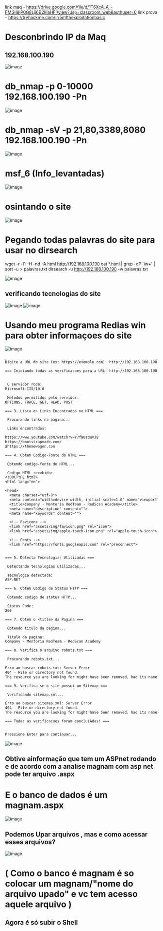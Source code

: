 link maq - https://drive.google.com/file/d/1T6XcA_A--FMGiI9jP0G8Lij6B2kIaHFi/view?usp=classroom_web&authuser=0
link prova - https://tryhackme.com/jr/5m1thexploitationbasic


# Desconbrindo IP da Maq
## 192.168.100.190

![image](https://github.com/user-attachments/assets/3b632005-77c8-4a41-b4f8-e006c4fbcfd7)

# db_nmap -p 0-10000 192.168.100.190 -Pn

![image](https://github.com/user-attachments/assets/12b626fa-06d3-4c46-92a3-bfe23249ac35)

# db_nmap -sV -p 21,80,3389,8080 192.168.100.190 -Pn
![image](https://github.com/user-attachments/assets/cf9b9a65-b85e-47ba-8a9b-706234b47999)

# msf_6 (Info_levantadas)

![image](https://github.com/user-attachments/assets/49401462-af44-4521-9144-e9519cf47ce6)

# osintando o site 
![image](https://github.com/user-attachments/assets/ad557d0e-bf01-4ea4-8948-964146e20640)



# Pegando todas palavras do site para usar no dirsearch
wget -r -l1 -H -nd -A.html http://192.168.100.190
cat *.html | grep -oP '\w+' | sort -u > palavras.txt
dirsearch -u http://192.168.100.190 -w palavras.txt

![image](https://github.com/user-attachments/assets/3a5ed0ec-c3e1-455c-bcea-f328a2064768)

## verificando tecnologias do site 
![image](https://github.com/user-attachments/assets/727d7dc7-e016-429c-9da9-d5adf84ffffc)
![image](https://github.com/user-attachments/assets/83b6cd2c-2fcb-44b0-bf27-eb51b0b1a5d2)

# Usando meu programa Redias win para obter informaçoes do site 

![image](https://github.com/user-attachments/assets/2298840f-0797-440d-a319-28bd69eba38c)

```txt

Digite a URL do site (ex: https://exemplo.com): http://192.168.100.190

=== Iniciando todas as verificacoes para a URL: http://192.168.100.190 ===
                                                                                                                                                                                                                                                                                                                                                                                                                                                                    === 1. Captura Headers do Servidor ===                                                                                                                                                                                                                                                                                                                                                                                                                               Escaneando Headers...

 O servidor roda:
Microsoft-IIS/10.0                                                                                                                                                                                                                                                                                                                                                                                                                                                  === 2. Descobre os Metodos HTTP Permitidos ===                                                                                                                                                                                                                                                                                                                                                                                                                       Verificando metodos HTTP suportados...

 Metodos permitidos pelo servidor:
OPTIONS, TRACE, GET, HEAD, POST

=== 3. Lista os Links Encontrados no HTML ===

 Procurando links na pagina...

 Links encontrados:

https://www.youtube.com/watch?v=Y7f98aduVJ8
https://bootstrapmade.com/
âhttps://themewagon.com

=== 4. Obtem Codigo-Fonte do HTML ===

 Obtendo codigo-fonte do HTML...

 Codigo HTML recebido:
<!DOCTYPE html>
<html lang="en">

<head>
  <meta charset="utf-8">
  <meta content="width=device-width, initial-scale=1.0" name="viewport">
  <title>Company - Mentoria RedTeam - RedScan Academy</title>
  <meta name="description" content="">
  <meta name="keywords" content="">

  <!-- Favicons -->
  <link href="assets/img/favicon.png" rel="icon">
  <link href="assets/img/apple-touch-icon.png" rel="apple-touch-icon">

  <!-- Fonts -->
  <link href="https://fonts.googleapis.com" rel="preconnect">


=== 5. Detecta Tecnologias Utilizadas ===

 Detectando tecnologias utilizadas...

 Tecnologia detectada:
ASP.NET

=== 6. Obtem Codigo de Status HTTP ===

 Obtendo codigo de status HTTP...

 Status Code:
200

=== 7. Obtem o <title> da Pagina ===

 Obtendo titulo da pagina...

 Titulo da pagina:
Company - Mentoria RedTeam - RedScan Academy

=== 8. Verifica o arquivo robots.txt ===

 Procurando robots.txt...

Erro ao buscar robots.txt: Server Error
404 - File or directory not found.
The resource you are looking for might have been removed, had its name changed, or is temporarily unavailable.

=== 9. Verifica se o site possui um Sitemap ===

 Verificando sitemap.xml...

Erro ao buscar sitemap.xml: Server Error
404 - File or directory not found.
The resource you are looking for might have been removed, had its name changed, or is temporarily unavailable.

=== Todas as verificacoes foram concluiÂ­das! ===


Pressione Enter para continuar...
```
![image](https://github.com/user-attachments/assets/bc491d96-2634-4123-8ea3-f765a8626de6)
## Obtive ainformação que tem um ASPnet rodando e de acordo com a analise magnam com asp net pode ter arquivo .aspx 

# E o banco de dados é um magnam.aspx 
![image](https://github.com/user-attachments/assets/1797792d-dba5-40f5-94bc-1320114fe322)

## Podemos Upar arquivos , mas e como acessar esses arquivos? 
![image](https://github.com/user-attachments/assets/6f5d8a80-5b47-43d1-aa28-b3edb7c45c7f)
# ( Como o banco é magnam é so colocar um magnam/"nome do arquivo upado" e vc tem acesso aquele arquivo )
## Agora é só subir o Shell 
